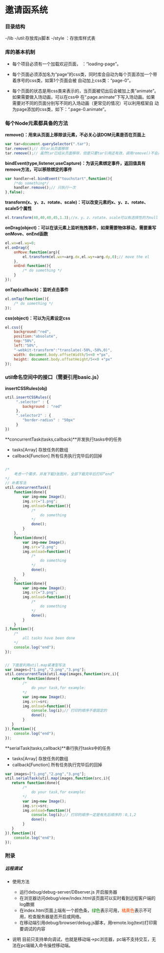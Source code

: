# 邀请函系统

### 目录结构
-/lib
    -/util:存放库js脚本
    -/style ：存放库样式表
    
    
### 库的基本机制

* 每个项目必须有一个加载欢迎页面， ：“loading-page”。

* 每个页面必须添加名为“page”的css类，同时库会自动为每个页面添加一个带着序号的css类，如第1个页面会被
自动加上css类：“page-0”。

* 每个页面的状态是用css类来表示的，当页面被切出后会被加上类“animate”。如果需要做入场动画，可以在css中
在“.page.animate”下写入场动画。如果需要对不同的页面分别写不同的入场动画（更常见的情况）可以利用框架自
动为page添加的css类，如下：“.page-0.animate”。


### 每个Node元素都具备的方法

**remove()：用来从页面上移除该元素，不必关心该DOM元素是否在页面上**
```js
var tar=document.querySelector(".tar");
tar.remove();// 将tar从页面移除
tar.remove();// 虽然tar已经从页面移除，但是只要tar引用还有效，调用remove()不会报错，可以省去检查tar是否在页面中
```
**bindEvent(type,listener,useCapture)：为该元素绑定事件，返回值具有remove方法，可以移除绑定的事件**
```js
var handler=el.bindEvent("touchstart",function(){
    /*do something*/
    handler.remove();// 只执行一次
},false);
```
**transform(x、y、z、rotate、scale)：可以改变元素的x、y、z、rotate、scale5个属性**
```js
el.transform(40,40,40,45,1.3);//x、y、z、rotate、scale可以有选择性的为null
```
**onDrag(object)：可以在该元素上监听拖拽事件，如果需要物体移动，需要重写onMove、onEnd函数**
```js
el.wx=el.wy=0;
el.onDrag({
    onMove:function(arg){
        el.transform(el.wx+=arg.dx,el.wy+=arg.dy,0);// move the el
    },
    onEnd:function(){
        /* do something */
    }
});
```
**onTap(callback)：监听点击事件**
```js
el.onTap(function(){
    /* do something */
});
```
**css(object)：可以为元素设定css**
```js
el.css({
    background:"red",
    position:"absolute",
    top:"50%",
    left:"50%",
    "-webkit-transform":"translate(-50%,-50%,0)",
    width: document.body.offsetWidth/5<<0 +"px",
    height: document.body.offsetHeight/5<<0 +"px"
});
````


### util命名空间中的接口（需要引用basic.js）

**insertCSSRules(obj)**
```js
util.insertCSSRules({
     ".selector" : {
        background : "red"
     },
     ".selector2" : {
        "border-radius" : "50px"
     }
})
```

**concurrentTask(tasks,callback)**并发执行tasks中的任务
* tasks[Array<Function>] 存放任务的数组
* callback[Function] 所有任务执行完毕后的回掉
```js

/*
    考虑一个需求，并发下载3张图片，全部下载完毕后打印“end”
*/
// 朴素写法
util.concurrentTask([
    function(done){
        var img=new Image();
        img.src="1.png";
        img.onload=function(){
            /*
                do something
            */
            done();
        }
    },
    function(done){
        var img=new Image();
        img.src="2.png";
        img.onload=function(){
            /*
                do something
            */
            done();
        }
    },
    function(done){
        var img=new Image();
        img.src="3.png";
        img.onload=function(){
            /*
                do something
            */
            done();
        }
    }
],function(){
    /*
        all tasks have been done
    */
    console.log("end");
});


// 下面是利用util.map紧凑型写法
var images=["1.png","2.png","3.png"];
util.concurrentTask(util.map(images,function(src,i){
   return function(done){
        /*
            do your task,for example:
        */ 
        var img=new Image();
        img.src=src;
        img.onload=function(){
            console.log(i);// 打印的顺序不是固定的
            done();
        }
   }
}),function(){
    console.log("end");
});

```

**serialTask(tasks,callback)**串行执行tasks中的任务
* tasks[Array<Function>] 存放任务的数组
* callback[Function] 所有任务执行完毕后的回掉
```js
var images=["1.png","2.png","3.png"];
util.serialTask(util.map(images,function(src,i){
   return function(done){
        /*
            do your task,for example:
        */ 
        var img=new Image();
        img.src=src;
        img.onload=function(){
            console.log(i);// 打印的顺序一定是有先后顺序的：0,1,2
            done();
        }
   }
}),function(){
    console.log("end");
});
```

###  附录

##### 远程调试
* 使用方法
    * 运行debug/debug-server/DBserver.js 开启服务器
    * 在浏览器访问debug/view/index.html该页面可以实时看到远程客户端的log数据
    * 在index.html页面上端有一个颜色条，<font color="green">绿色</font>表示可用，<font color="orangered">橘黄色</font>表示不可用，检查服务器是否开启或网络。
    * 在移动端引用debug/browser/debug.js脚本，用remote.log(text)打印需要调试的内容

* 说明
目前只支持单向调试，也就是移动端->pc浏览器，pc端不支持交互，无法在pc端输入命令操控移动端。




    